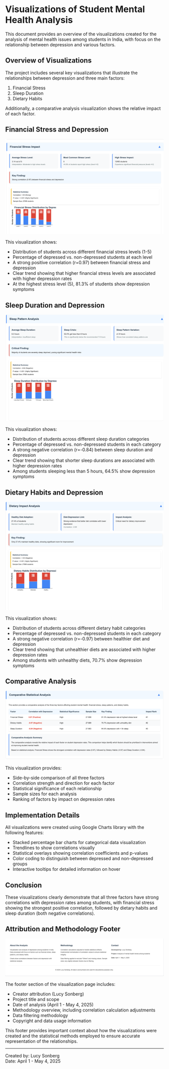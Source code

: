 # Visualizations of Student Mental Health Analysis

This document provides an overview of the visualizations created for the analysis of mental health issues among students in India, with focus on the relationship between depression and various factors.

## Overview of Visualizations

The project includes several key visualizations that illustrate the relationships between depression and three main factors:

1. Financial Stress
2. Sleep Duration
3. Dietary Habits

Additionally, a comparative analysis visualization shows the relative impact of each factor.

## Financial Stress and Depression

![Financial Stress Distribution by Depression Status](../images/financial_stress_chart.png)

This visualization shows:
- Distribution of students across different financial stress levels (1-5)
- Percentage of depressed vs. non-depressed students at each level
- A strong positive correlation (r=0.97) between financial stress and depression
- Clear trend showing that higher financial stress levels are associated with higher depression rates
- At the highest stress level (5), 81.3% of students show depression symptoms

## Sleep Duration and Depression

![Sleep Duration Distribution by Depression Status](../images/sleep_duration_chart.png)

This visualization shows:
- Distribution of students across different sleep duration categories
- Percentage of depressed vs. non-depressed students in each category
- A strong negative correlation (r=-0.84) between sleep duration and depression
- Clear trend showing that shorter sleep durations are associated with higher depression rates
- Among students sleeping less than 5 hours, 64.5% show depression symptoms

## Dietary Habits and Depression

![Dietary Habits Distribution by Depression Status](../images/dietary_habits_chart.png)

This visualization shows:
- Distribution of students across different dietary habit categories
- Percentage of depressed vs. non-depressed students in each category
- A strong negative correlation (r=-0.97) between healthier diet and depression
- Clear trend showing that unhealthier diets are associated with higher depression rates
- Among students with unhealthy diets, 70.7% show depression symptoms

## Comparative Analysis

![Comparative Analysis of Factors](../images/comparative_analysis.png)

This visualization provides:
- Side-by-side comparison of all three factors
- Correlation strength and direction for each factor
- Statistical significance of each relationship
- Sample sizes for each analysis
- Ranking of factors by impact on depression rates

## Implementation Details

All visualizations were created using Google Charts library with the following features:
- Stacked percentage bar charts for categorical data visualization
- Trendlines to show correlations visually
- Statistical overlays showing correlation coefficients and p-values
- Color coding to distinguish between depressed and non-depressed groups
- Interactive tooltips for detailed information on hover

## Conclusion

These visualizations clearly demonstrate that all three factors have strong correlations with depression rates among students, with financial stress showing the strongest positive correlation, followed by dietary habits and sleep duration (both negative correlations).

## Attribution and Methodology Footer

![Page Footer with Attribution and Methodology](../images/footer.png)

The footer section of the visualization page includes:
- Creator attribution (Lucy Sonberg)
- Project title and scope
- Date of analysis (April 1 - May 4, 2025)
- Methodology overview, including correlation calculation adjustments
- Data filtering methodology
- Copyright and data usage information

This footer provides important context about how the visualizations were created and the statistical methods employed to ensure accurate representation of the relationships.

---

Created by: Lucy Sonberg  
Date: April 1 - May 4, 2025 
